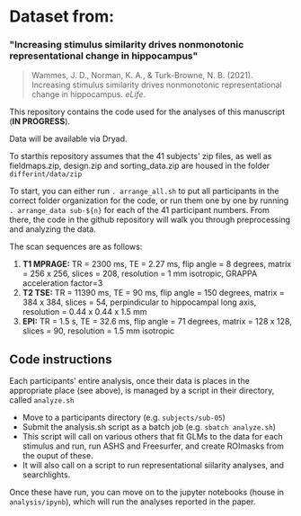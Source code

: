 # Dataset from:
### "Increasing stimulus similarity drives nonmonotonic representational change in hippocampus"  
>Wammes, J. D., Norman, K. A., & Turk-Browne, N. B. (2021). Increasing stimulus similarity drives nonmonotonic representational change in hippocampus. *eLife*.

This repository contains the code used for the analyses of this manuscript (**IN PROGRESS**). 

Data will be available via Dryad. 

To starthis repository assumes that the 41 subjects' zip files, as well as fieldmaps.zip, design.zip and sorting_data.zip are housed in the folder `differint/data/zip`

To start, you can either run `. arrange_all.sh` to put all participants in the correct folder organization for the code, or run them one by one by running `. arrange_data sub-${n}` for each of the 41 participant numbers. From there, the code in the github repository will walk you through preprocessing and analyzing the data.

The scan sequences are as follows:

1. **T1 MPRAGE:** TR = 2300 ms, TE = 2.27 ms, flip angle = 8 degrees, matrix = 256 x 256, slices = 208, resolution = 1 mm isotropic, GRAPPA acceleration factor=3  
2. **T2 TSE:** TR = 11390 ms, TE = 90 ms, flip angle = 150 degrees, matrix = 384 x 384, slices = 54, perpindicular to hippocampal long axis, resolution = 0.44 x 0.44 x 1.5 mm    
3. **EPI:** TR = 1.5 s, TE = 32.6 ms, flip angle = 71 degrees, matrix = 128 x 128, slices = 90, resolution = 1.5 mm isotropic  

## Code instructions

Each participants' entire analysis, once their data is places in the appropriate place (see above), is managed by a script in their directory, called `analyze.sh`
* Move to a participants directory (e.g. `subjects/sub-05`)
* Submit the analysis.sh script as a batch job (e.g. `sbatch analyze.sh`)
* This script will call on various others that fit GLMs to the data for each stimulus and run, run ASHS and Freesurfer, and create ROImasks from the ouput of these.
* It will also call on a script to run representational siilarity analyses, and searchlights.

Once these have run, you can move on to the jupyter notebooks (house in `analysis/ipynb`), which will run the analyses reported in the paper.

